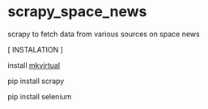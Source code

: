 # scrapy_space_news
 scrapy to fetch data from various sources on space news


[ INSTALATION ]

install <a href="http://virtualenvwrapper.readthedocs.io/en/latest/install.html">mkvirtual</a>

pip install scrapy

pip install selenium